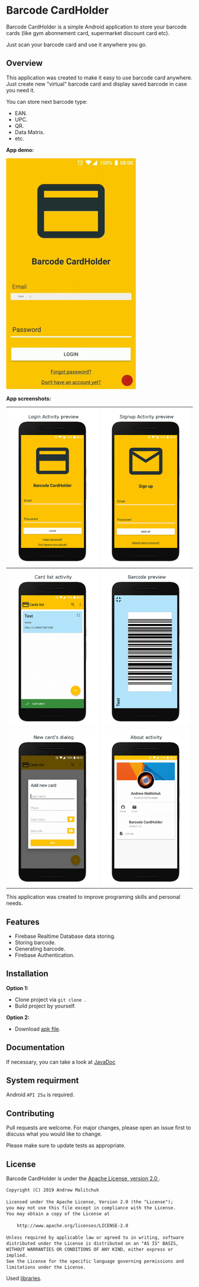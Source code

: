 # Barcode CardHolder

Barcode CardHolder is a simple Android application to store your barcode cards (like gym abonnement card, supermarket discount card etc).

Just scan your barcode card and use it anywhere you go.

## Overview

This application was created to make it easy to use barcode card anywhere. Just create new "virtual" barcode card and display saved barcode in case you need it.

You can store next barcode type:

* EAN.
* UPC.
* QR.
* Data Matrix.
* etc.

**App demo:**

![](https://github.com/AndrewMalitchuk/Barcode-CardHolder/blob/master/screenshots/demo.gif)

**App screenshots:**

| ![](https://github.com/AndrewMalitchuk/Barcode-CardHolder/blob/master/screenshots/Nexus%206P-Screenshot1.png) | ![](https://github.com/AndrewMalitchuk/Barcode-CardHolder/blob/master/screenshots/Nexus%206P-Screenshot2.png) |
| ------------------------------------------------------------ | ------------------------------------------------------------ |
| ![](https://github.com/AndrewMalitchuk/Barcode-CardHolder/blob/master/screenshots/Nexus%206P-Screenshot3.png) | ![](https://github.com/AndrewMalitchuk/Barcode-CardHolder/blob/master/screenshots/Nexus%206P-Screenshot4.png) |
| ![](https://github.com/AndrewMalitchuk/Barcode-CardHolder/blob/master/screenshots/Nexus%206P-Screenshot5.png) | ![](https://github.com/AndrewMalitchuk/Barcode-CardHolder/blob/master/screenshots/Nexus%206P-Screenshot6.png) |

This application was created to improve programing skills and personal needs.

## Features

* Firebase Realtime Database data storing.
* Storing barcode.
* Generating barcode.
* Firebase Authentication.

## Installation

**Option 1:**

* Clone project via `git clone `.
* Build project by yourself.

**Option 2:**

* Download [apk file](https://github.com/AndrewMalitchuk/Barcode-CardHolder/blob/master/Barcode%20CardHolder.apk).

## Documentation ##

If necessary, you can take a look at [JavaDoc]()

## System requirment

Android `API 25≤` is required.


## Contributing

Pull requests are welcome. For major changes, please open an issue first to discuss what you would like to change.

Please make sure to update tests as appropriate.

## License

Barcode CardHolder is under the [Apache License, version 2.0 ](https://github.com/AndrewMalitchuk/Barcode-CardHolder/blob/master/LICENSE).

	Copyright (C) 2019 Andrew Malitchuk
	
	Licensed under the Apache License, Version 2.0 (the "License");
	you may not use this file except in compliance with the License.
	You may obtain a copy of the License at
	
	    http://www.apache.org/licenses/LICENSE-2.0
	
	Unless required by applicable law or agreed to in writing, software
	distributed under the License is distributed on an "AS IS" BASIS,
	WITHOUT WARRANTIES OR CONDITIONS OF ANY KIND, either express or implied.
	See the License for the specific language governing permissions and
	limitations under the License.

Used [libraries](https://github.com/AndrewMalitchuk/Barcode-CardHolder/blob/master/NOTICE.txt).

